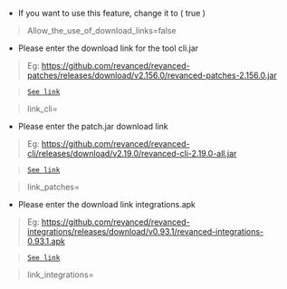 - If you want to use this feature, change it to ( true )

> Allow_the_use_of_download_links=false

- Please enter the download link for the tool cli.jar

> Eg: https://github.com/revanced/revanced-patches/releases/download/v2.156.0/revanced-patches-2.156.0.jar

> [`See link`](https://github.com/revanced/revanced-cli/releases)

> link_cli=

- Please enter the patch.jar download link

> Eg: https://github.com/revanced/revanced-cli/releases/download/v2.19.0/revanced-cli-2.19.0-all.jar

> [`See link`](https://github.com/revanced/revanced-patches/releases)

> link_patches=

- Please enter the download link integrations.apk

> Eg: https://github.com/revanced/revanced-integrations/releases/download/v0.93.1/revanced-integrations-0.93.1.apk

> [`See link`](https://github.com/revanced/revanced-integrations/releases)

> link_integrations=
